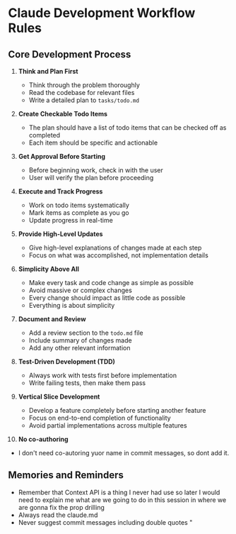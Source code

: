 # Claude Development Workflow Rules

## Core Development Process

1. **Think and Plan First**

   - Think through the problem thoroughly
   - Read the codebase for relevant files
   - Write a detailed plan to `tasks/todo.md`

2. **Create Checkable Todo Items**

   - The plan should have a list of todo items that can be checked off as completed
   - Each item should be specific and actionable

3. **Get Approval Before Starting**

   - Before beginning work, check in with the user
   - User will verify the plan before proceeding

4. **Execute and Track Progress**

   - Work on todo items systematically
   - Mark items as complete as you go
   - Update progress in real-time

5. **Provide High-Level Updates**

   - Give high-level explanations of changes made at each step
   - Focus on what was accomplished, not implementation details

6. **Simplicity Above All**

   - Make every task and code change as simple as possible
   - Avoid massive or complex changes
   - Every change should impact as little code as possible
   - Everything is about simplicity

7. **Document and Review**

   - Add a review section to the `todo.md` file
   - Include summary of changes made
   - Add any other relevant information

8. **Test-Driven Development (TDD)**

   - Always work with tests first before implementation
   - Write failing tests, then make them pass

9. **Vertical Slice Development**

   - Develop a feature completely before starting another feature
   - Focus on end-to-end completion of functionality
   - Avoid partial implementations across multiple features

10. **No co-authoring**

- I don't need co-autoring yuor name in commit messages, so dont add it.

## Memories and Reminders

- Remember that Context API is a thing I never had use so later I would need to explain me what are we going to do in this session in where we are gonna fix the prop drilling
- Always read the claude.md 
- Never suggest commit messages including double quotes "